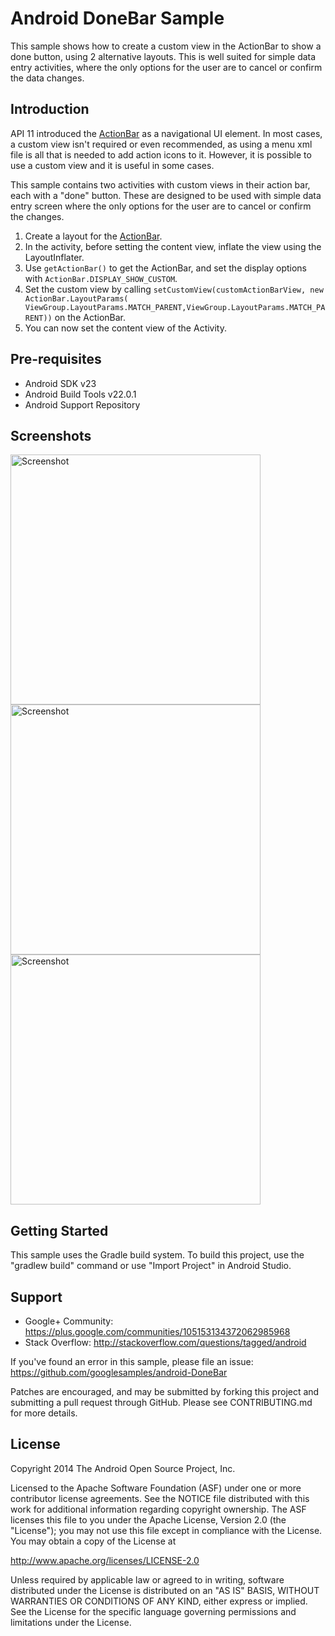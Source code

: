 
Android DoneBar Sample
===================================

This sample shows how to create a custom view in the ActionBar to show a done button, using
2 alternative layouts. This is well suited for simple data entry activities, where the only
options for the user are to cancel or confirm the data changes.

Introduction
------------

API 11 introduced the [ActionBar][1] as a navigational UI element. In most cases, a custom view isn't required
or even recommended, as using a menu xml file is all that is needed to add action icons to it. However, it is
possible to use a custom view and it is useful in some cases.

This sample contains two activities with custom views in their action bar, each with a "done" button. These are
designed to be used with simple data entry screen where the only options for the user are to cancel or confirm
the changes.

1. Create a layout for the [ActionBar][2].
2. In the activity, before setting the content view, inflate the view using the LayoutInflater.
3. Use `getActionBar()` to get the ActionBar, and set the display options with `ActionBar.DISPLAY_SHOW_CUSTOM`.
4. Set the custom view by calling `setCustomView(customActionBarView, new ActionBar.LayoutParams(
ViewGroup.LayoutParams.MATCH_PARENT,ViewGroup.LayoutParams.MATCH_PARENT))` on the ActionBar.
5. You can now set the content view of the Activity.


[1]: http://developer.android.com/design/patterns/actionbar.html
[2]: http://developer.android.com/reference/android/app/ActionBar.html

Pre-requisites
--------------

- Android SDK v23
- Android Build Tools v22.0.1
- Android Support Repository

Screenshots
-------------

<img src="screenshots/1-main.png" height="400" alt="Screenshot"/> <img src="screenshots/2-done-bar.png" height="400" alt="Screenshot"/> <img src="screenshots/3-done-button.png" height="400" alt="Screenshot"/> 

Getting Started
---------------

This sample uses the Gradle build system. To build this project, use the
"gradlew build" command or use "Import Project" in Android Studio.

Support
-------

- Google+ Community: https://plus.google.com/communities/105153134372062985968
- Stack Overflow: http://stackoverflow.com/questions/tagged/android

If you've found an error in this sample, please file an issue:
https://github.com/googlesamples/android-DoneBar

Patches are encouraged, and may be submitted by forking this project and
submitting a pull request through GitHub. Please see CONTRIBUTING.md for more details.

License
-------

Copyright 2014 The Android Open Source Project, Inc.

Licensed to the Apache Software Foundation (ASF) under one or more contributor
license agreements.  See the NOTICE file distributed with this work for
additional information regarding copyright ownership.  The ASF licenses this
file to you under the Apache License, Version 2.0 (the "License"); you may not
use this file except in compliance with the License.  You may obtain a copy of
the License at

http://www.apache.org/licenses/LICENSE-2.0

Unless required by applicable law or agreed to in writing, software
distributed under the License is distributed on an "AS IS" BASIS, WITHOUT
WARRANTIES OR CONDITIONS OF ANY KIND, either express or implied.  See the
License for the specific language governing permissions and limitations under
the License.
